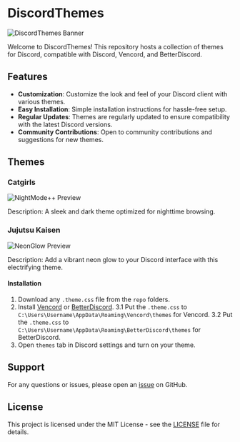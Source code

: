 # DiscordThemes

![DiscordThemes Banner](https://i.imgur.com/1hC1AAo.png)

Welcome to DiscordThemes! This repository hosts a collection of themes for Discord, compatible with Discord, Vencord, and BetterDiscord.

## Features

- **Customization**: Customize the look and feel of your Discord client with various themes.
- **Easy Installation**: Simple installation instructions for hassle-free setup.
- **Regular Updates**: Themes are regularly updated to ensure compatibility with the latest Discord versions.
- **Community Contributions**: Open to community contributions and suggestions for new themes.

## Themes

### Catgirls

![NightMode++ Preview](https://i.imgur.com/tn4M3SP.png)

Description: A sleek and dark theme optimized for nighttime browsing.

### Jujutsu Kaisen

![NeonGlow Preview](https://i.imgur.com/e1VXAyg.png)

Description: Add a vibrant neon glow to your Discord interface with this electrifying theme.

#### Installation
1. Download any `.theme.css` file from the `repo` folders.
2. Install [Vencord](https://vencord.dev/download/) or [BetterDiscord](https://betterdiscord.app).
3.1 Put the `.theme.css` to `C:\Users\Username\AppData\Roaming\Vencord\themes` for Vencord.
3.2 Put the `.theme.css` to `C:\Users\Username\AppData\Roaming\BetterDiscord\themes` for BetterDiscord.
4. Open `themes` tab in Discord settings and turn on your theme.

## Support

For any questions or issues, please open an [issue](https://github.com/Jomunyzx/DiscordThemes/issues) on GitHub.

## License

This project is licensed under the MIT License - see the [LICENSE](LICENSE) file for details.
